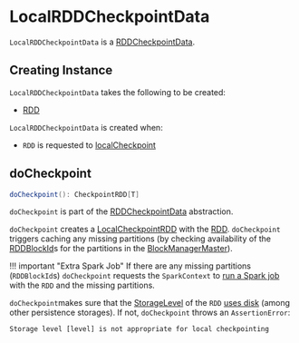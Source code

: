 # LocalRDDCheckpointData

`LocalRDDCheckpointData` is a [RDDCheckpointData](RDDCheckpointData.md).

## Creating Instance

`LocalRDDCheckpointData` takes the following to be created:

* <span id="rdd"> [RDD](RDD.md)

`LocalRDDCheckpointData` is created when:

* `RDD` is requested to [localCheckpoint](RDD.md#localCheckpoint)

## <span id="doCheckpoint"> doCheckpoint

```scala
doCheckpoint(): CheckpointRDD[T]
```

`doCheckpoint` is part of the [RDDCheckpointData](RDDCheckpointData.md#doCheckpoint) abstraction.

`doCheckpoint` creates a [LocalCheckpointRDD](LocalCheckpointRDD.md) with the [RDD](#rdd). `doCheckpoint` triggers caching any missing partitions (by checking availability of the [RDDBlockId](../storage/BlockId.md#RDDBlockId)s for the partitions in the [BlockManagerMaster](../storage/BlockManagerMaster.md#contains)).

!!! important "Extra Spark Job"
    If there are any missing partitions (`RDDBlockId`s) `doCheckpoint` requests the `SparkContext` to [run a Spark job](../SparkContext.md#runJob) with the `RDD` and the missing partitions.

`doCheckpoint`makes sure that the [StorageLevel](RDD.md#getStorageLevel) of the `RDD` [uses disk](../storage/StorageLevel.md#useDisk) (among other persistence storages). If not, `doCheckpoint` throws an `AssertionError`:

```text
Storage level [level] is not appropriate for local checkpointing
```
